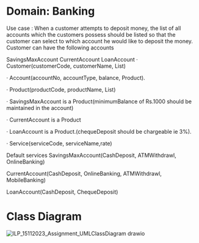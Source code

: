 # Domain: Banking
Use case : When a customer attempts to deposit money, the list of all accounts which the customers possess should be listed so that the customer can select to which account he would like to deposit the money. Customer can have the following accounts

SavingsMaxAccount CurrentAccount LoanAccount · Customer(customerCode, customerName, List)

· Account(accountNo, accountType, balance, Product).

· Product(productCode, productName, List)

· SavingsMaxAccount is a Product(minimumBalance of Rs.1000 should be maintained in the account)

· CurrentAccount is a Product

· LoanAccount is a Product.(chequeDeposit should be chargeable ie 3%).

· Service(serviceCode, serviceName,rate)

Default services SavingsMaxAccount(CashDeposit, ATMWithdrawl, OnlineBanking)

CurrentAccount(CashDeposit, OnlineBanking, ATMWithdrawl, MobileBanking)

LoanAccount(CashDeposit, ChequeDeposit)

# Class Diagram
![ILP_15112023_Assignment_UMLClassDiagram drawio](https://github.com/ashna-saju/OOAD/assets/149554694/8bbde0c8-b2bf-4e49-858d-7dbd0af89cb4)
